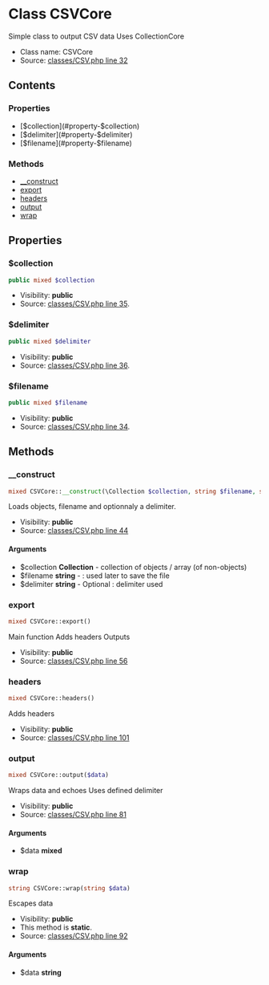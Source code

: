 Class CSVCore
=====================

Simple class to output CSV data
Uses CollectionCore



* Class name: CSVCore
* Source: [classes/CSV.php line 32](https://github.com/PrestaShop/PrestaShop/blob/1.6.0.6/classes/CSV.php#L32)


Contents
--------


### Properties

* [$collection](#property-$collection)
* [$delimiter](#property-$delimiter)
* [$filename](#property-$filename)

### Methods

* [__construct](#method-__construct)
* [export](#method-export)
* [headers](#method-headers)
* [output](#method-output)
* [wrap](#method-wrap)




Properties
----------


### <a name="property-$collection"></a>$collection

```php
public mixed $collection
```





* Visibility: **public**
* Source: [classes/CSV.php line 35](https://github.com/PrestaShop/PrestaShop/blob/1.6.0.6/classes/CSV.php#L35).


### <a name="property-$delimiter"></a>$delimiter

```php
public mixed $delimiter
```





* Visibility: **public**
* Source: [classes/CSV.php line 36](https://github.com/PrestaShop/PrestaShop/blob/1.6.0.6/classes/CSV.php#L36).


### <a name="property-$filename"></a>$filename

```php
public mixed $filename
```





* Visibility: **public**
* Source: [classes/CSV.php line 34](https://github.com/PrestaShop/PrestaShop/blob/1.6.0.6/classes/CSV.php#L34).


Methods
-------


### <a name="method-__construct"></a>__construct

```php
mixed CSVCore::__construct(\Collection $collection, string $filename, string $delimiter)
```

Loads objects, filename and optionnaly a delimiter.



* Visibility: **public**
* Source: [classes/CSV.php line 44](https://github.com/PrestaShop/PrestaShop/blob/1.6.0.6/classes/CSV.php#L44)


#### Arguments
* $collection **Collection** - collection of objects / array (of non-objects)
* $filename **string** - : used later to save the file
* $delimiter **string** - Optional : delimiter used



### <a name="method-export"></a>export

```php
mixed CSVCore::export()
```

Main function
Adds headers
Outputs



* Visibility: **public**
* Source: [classes/CSV.php line 56](https://github.com/PrestaShop/PrestaShop/blob/1.6.0.6/classes/CSV.php#L56)




### <a name="method-headers"></a>headers

```php
mixed CSVCore::headers()
```

Adds headers



* Visibility: **public**
* Source: [classes/CSV.php line 101](https://github.com/PrestaShop/PrestaShop/blob/1.6.0.6/classes/CSV.php#L101)




### <a name="method-output"></a>output

```php
mixed CSVCore::output($data)
```

Wraps data and echoes
Uses defined delimiter



* Visibility: **public**
* Source: [classes/CSV.php line 81](https://github.com/PrestaShop/PrestaShop/blob/1.6.0.6/classes/CSV.php#L81)


#### Arguments
* $data **mixed**



### <a name="method-wrap"></a>wrap

```php
string CSVCore::wrap(string $data)
```

Escapes data



* Visibility: **public**
* This method is **static**.
* Source: [classes/CSV.php line 92](https://github.com/PrestaShop/PrestaShop/blob/1.6.0.6/classes/CSV.php#L92)


#### Arguments
* $data **string**



